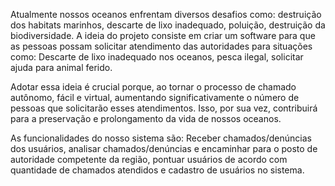   Atualmente nossos oceanos enfrentam diversos desafios como: destruição dos 
habitats marinhos, descarte de lixo inadequado, poluição, destruição da 
biodiversidade.  A ideia do projeto consiste em criar um software para que as pessoas 
possam solicitar atendimento das autoridades para situações como: Descarte de lixo 
inadequado nos oceanos, pesca ilegal, solicitar ajuda para animal ferido.  

  Adotar essa ideia é crucial porque, ao tornar o processo de chamado autônomo, fácil e 
virtual, aumentando significativamente o número de pessoas que solicitarão esses 
atendimentos. Isso, por sua vez, contribuirá para a preservação e prolongamento da 
vida de nossos oceanos. 

  As funcionalidades do nosso sistema são: Receber chamados/denúncias dos usuários, 
analisar chamados/denúncias e encaminhar para o posto de autoridade competente 
da região, pontuar usuários de acordo com quantidade de chamados atendidos e 
cadastro de usuários no sistema.
